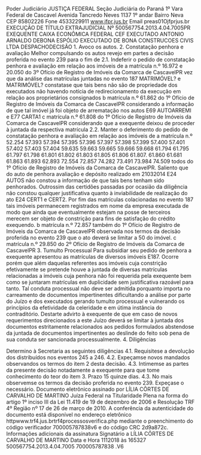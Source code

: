 Poder Judiciário JUSTIÇA FEDERAL Seção Judiciária do Paraná 1º Vara Federal de Cascavel Avenida Tancredo Neves 1137 1º andar Bairro Neva CEP 85802226 Fone 4533229911 www.jfpr.jus.br Email preas01Ojfprjus.br EXECUÇÃO DE TÍTULO EXTRAJUDICIAL Nº 500567754.2013.4.04.7005PR EXEQUENTE CAIXA ECONÔMICA FEDERAL CEF EXECUTADO ANTONIO ARNALDO DEBONA ESPÓLIO EXECUTADO DE BONA CONSTRUCOES CIVIS LTDA DESPACHODECISÃO 1. Avoco os autos. 2. Constatação penhora e avaliação Melhor compulsando os autos revejo em partes a decisão proferida no evento 239 para o fim de 2.1. Indeferir o pedido de constatação penhora e avaliação em relação aos imóveis de a matrícula n.º 16.972 e 20.050 do 3º Ofício de Registro de Imóveis da Comarca de CascavelPR vez que da análise das matrículas juntadas no evento 187 MATRIMÓVEL? e MATRIMÓVEL? constatase que tais bens não são de propriedade dos executados não havendo notícia de redirecionamento da execução em relação aos proprietários consignados b matrícula n.º 61.862 do 1º Ofício de Registro de Imóveis da Comarca de CascavelPR considerando a informação de que tal imóvel já foi objeto de arrematação nos autos E69 AUTOARREMI e E77 CARTA1 c matrícula n.º 61.808 do 1º Ofício de Registro de Imóveis da Comarca de CascavelPR considerando que a exequente deixou de proceder à juntada da respectiva matrícula 2.2. Manter o deferimento do pedido de constatação penhora e avaliação em relação aos imóveis de a matrícula n.º 52.254 57.393 57.394 57.395 57.396 57.397 57.398 57.399 57.400 57.401 57.402 57.403 57.404 59.635 59.663 59.665 59.666 59.668 61.794 61.795 61.797 61.798 61.801 61.802 61.803 61.805 61.806 61.807. 61.860 61.681 61.863 61.893 62.893 72.554 72.857 74.282 73.491 73.984 74.509 todos do 1º Ofício de Registro de Imóveis da Comarca de CascavelPR. Saliento que do auto de penhora avaliação e depósito realizado em 21032014 E24 AUTOS não constou a informação de que tais bens tenham sido penhorados. Outrossim das certidões passadas por ocasião da diligência não constou qualquer justificativa quanto à inviabilidade de realização do ato E24 CERT1 e CERT2. Por fim das matrículas colacionadas no evento 187 tais imóveis permanecem registrados em nome da empresa executada de modo que ainda que eventualmente estejam na posse de terceiros merecem ser objeto de constrição para fins de satisfação do crédito exequendo. b matrícula n.º 72.857 também do 1º Ofício de Registro de Imóveis da Comarca de CascavelPR observada nos termos da decisão proferida no evento 239 que o ato deverá se limitar a 50 do imóvel. c matrícula n.º 29.850 do 2º Ofício de Registro de Imóveis da Comarca de CascavelPR 3. Tumulto Processual Para subsidiar seu pedido de penhora a exequente apresentou as matrículas de diversos imóveis E187. Ocorre porém que além daquelas referentes aos imóveis cuja constrição efetivamente se pretende houve a juntada de diversas matrículas relacionadas a imóveis cuja penhora não foi requerida pela exequente bem como se juntaram matrículas em duplicidade sem justificativa razoável para tanto. Tal conduta processual não deve ser admitida porquanto importa no carreamento de documentos impertinentes dificultando a análise por parte do Juízo e dos executados gerando tumulto processual e vulnerando os princípios da efetividade da celeridade e em útima instância do contraditório. Destarte advirto à exequente de que em caso de novos requerimentos direcionados a este Juízo deverá se limitar à juntada dos documentos estritamente relacionados aos pedidos formulados abstendose da juntada de documentos impertinentes ao deslinde do feito sob pena de sua conduta ser sancionada processualmente. 4. Diligências

Determino à Secretaria as seguintes diligências 4.1. Requisitese a devolução dos distribuídos nos eventos 245 a 246. 4.2. Expeçamse novos mandados observandos os termos do item 2 desta decisão. 4.3. Intimemse as partes da presente decisão notadamente a exequente para que tome conhecimento do teor do item 3. Prazo 15 quinze dias. 4.3. No mais observemse os termos da decisão proferida no evento 239. Expeçase o necessário. Documento eletrônico assinado por LÍLIA CÔRTES DE CARVALHO DE MARTINO Juíza Federal na Titularidade Plena na forma do artigo 1º inciso III da Lei 11.419 de 19 de dezembro de 2006 e Resolução TRF 4º Região nº 17 de 26 de março de 2010. A conferência da autenticidade do documento está disponível no endereço eletrônico httpwww.trf4.jus.brtrf4processosverifica.php mediante o preenchimento do código verificador 700005787838v6 e do código CRC 2d9a872c. Informações adicionais da assinatura Signatário a LÍLIA CÔRTES DE CARVALHO DE MARTINO Data e Hora 1112018 às 165327 500567754.2013.4.04.7005 700005787838 .V6

